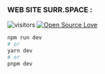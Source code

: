 ### WEB SITE SURR.SPACE :



![visitors](https://visitor-badge.laobi.icu/badge?page_id=thelinuxuser-choice.thelinuxuser-choice)
[![Open Source Love](https://badges.frapsoft.com/os/v1/open-source.svg?v=102)](https://github.com/ellerbrock/open-source-badge/)






```bash
npm run dev
# or
yarn dev
# or
pnpm dev
```
